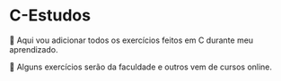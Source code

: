 # C-Estudos

<div>
<p>🌸 Aqui vou adicionar todos os exercícios feitos em C durante meu aprendizado.</p>
<p>🌼 Alguns exercícios serão da faculdade e outros vem de cursos online.</p>
</div>

